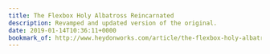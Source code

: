 ```yaml
---
title: The Flexbox Holy Albatross Reincarnated
description: Revamped and updated version of the original.
date: 2019-01-14T10:36:11+0000
bookmark_of: http://www.heydonworks.com/article/the-flexbox-holy-albatross-reincarnated
---
```

